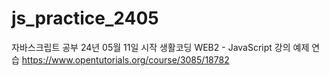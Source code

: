 # js_practice_2405
자바스크립트 공부 24년 05월 11일 시작 
생활코딩 WEB2 - JavaScript 강의 예제 연습 
https://www.opentutorials.org/course/3085/18782
